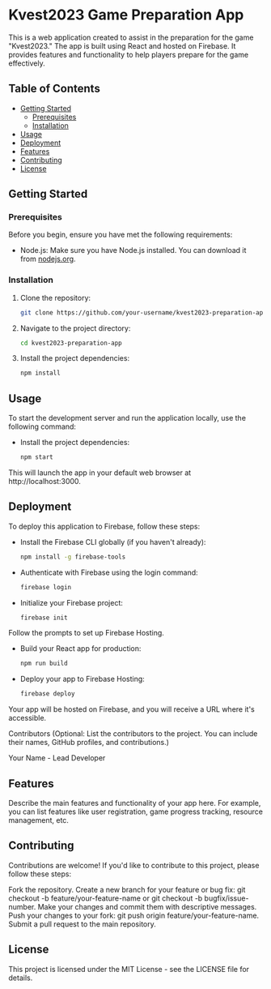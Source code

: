 # Kvest2023 Game Preparation App

This is a web application created to assist in the preparation for the game "Kvest2023." The app is built using React and hosted on Firebase. It provides features and functionality to help players prepare for the game effectively.

## Table of Contents

- [Getting Started](#getting-started)
    - [Prerequisites](#prerequisites)
    - [Installation](#installation)
- [Usage](#usage)
- [Deployment](#deployment)
- [Features](#features)
- [Contributing](#contributing)
- [License](#license)

## Getting Started

### Prerequisites

Before you begin, ensure you have met the following requirements:

- Node.js: Make sure you have Node.js installed. You can download it from [nodejs.org](https://nodejs.org/).

### Installation

1. Clone the repository:

   ```bash
   git clone https://github.com/your-username/kvest2023-preparation-app.git

1. Navigate to the project directory:

    ```bash
    cd kvest2023-preparation-app

1. Install the project dependencies:

    ```bash
    npm install

## Usage
To start the development server and run the application locally, use the following command:


- Install the project dependencies:

    ```bash
    npm start

This will launch the app in your default web browser at http://localhost:3000.

## Deployment

To deploy this application to Firebase, follow these steps:

- Install the Firebase CLI globally (if you haven't already):

   ```bash
   npm install -g firebase-tools

- Authenticate with Firebase using the login command:

    ```bash
    firebase login
- Initialize your Firebase project:

    ```bash
    firebase init
Follow the prompts to set up Firebase Hosting.

- Build your React app for production:

    ```bash
    npm run build
- Deploy your app to Firebase Hosting:

    ```bash
    firebase deploy
Your app will be hosted on Firebase, and you will receive a URL where it's accessible.


Contributors
(Optional: List the contributors to the project. You can include their names, GitHub profiles, and contributions.)

Your Name - Lead Developer

## Features
Describe the main features and functionality of your app here.
For example, you can list features like user registration, game progress tracking, resource management, etc.

## Contributing
Contributions are welcome! If you'd like to contribute to this project, please follow these steps:

Fork the repository.
Create a new branch for your feature or bug fix: git checkout -b feature/your-feature-name or git checkout -b bugfix/issue-number.
Make your changes and commit them with descriptive messages.
Push your changes to your fork: git push origin feature/your-feature-name.
Submit a pull request to the main repository.

## License
This project is licensed under the MIT License - see the LICENSE file for details.
